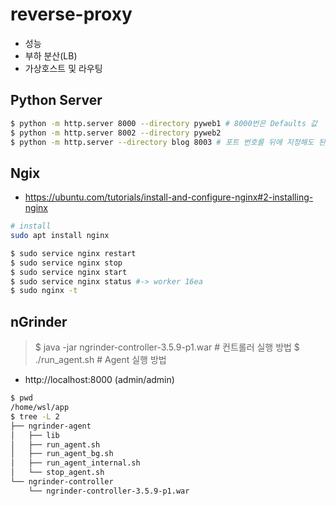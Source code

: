 # reverse-proxy
- 성능
- 부하 분산(LB)
- 가상호스트 및 라우팅
## Python Server


```bash
$ python -m http.server 8000 --directory pyweb1 # 8000번은 Defaults 값
$ python -m http.server 8002 --directory pyweb2 
$ python -m http.server --directory blog 8003 # 포트 번호를 뒤에 지정해도 된다고 하심 편하실 대로 
```
## Ngix
- https://ubuntu.com/tutorials/install-and-configure-nginx#2-installing-nginx

```bash
# install
sudo apt install nginx

$ sudo service nginx restart
$ sudo service nginx stop
$ sudo service nginx start
$ sudo service nginx status #-> worker 16ea
$ sudo nginx -t 
```

## nGrinder
> $ java -jar ngrinder-controller-3.5.9-p1.war # 컨트롤러 실행 방법
> $ ./run_agent.sh # Agent 실행 방법

- http://localhost:8000 (admin/admin)
```bash
$ pwd
/home/wsl/app
$ tree -L 2
├── ngrinder-agent
│   ├── lib
│   ├── run_agent.sh
│   ├── run_agent_bg.sh
│   ├── run_agent_internal.sh
│   └── stop_agent.sh
└── ngrinder-controller
    └── ngrinder-controller-3.5.9-p1.war
```
